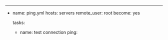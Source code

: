---
- name: ping.yml
  hosts: servers
  remote_user: root
  become: yes

  tasks:
   - name: test connection
     ping:
